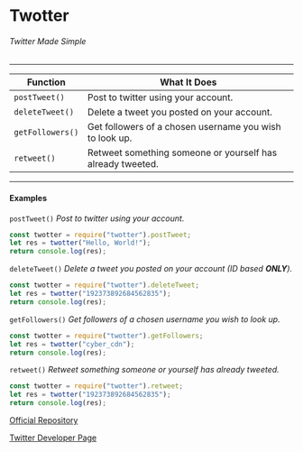 Twotter
=
###### *Twitter Made Simple*
* * *
| Function | What It Does |
| ------ | ------ |
| `postTweet()` | Post to twitter using your account. |
| `deleteTweet()` | Delete a tweet you posted on your account. |
| `getFollowers()`| Get followers of a chosen username you wish to look up. |
| `retweet()` | Retweet something someone or yourself has already tweeted. |
***
#### Examples

`postTweet()` 
*Post to twitter using your account.*
```js
const twotter = require("twotter").postTweet;
let res = twotter("Hello, World!");
return console.log(res);
```
`deleteTweet()` 
*Delete a tweet you posted on your account (ID based **ONLY**).*
```js
const twotter = require("twotter").deleteTweet;
let res = twotter("192373892684562835");
return console.log(res);
```
`getFollowers()` 
*Get followers of a chosen username you wish to look up.*
```js
const twotter = require("twotter").getFollowers;
let res = twotter("cyber_cdn");
return console.log(res);
```
`retweet()` 
*Retweet something someone or yourself has already tweeted.*
```js
const twotter = require("twotter").retweet;
let res = twotter("192373892684562835");
return console.log(res);
```
[Official Repository](https://github.com/CyberCDN/twotter)

[Twitter Developer Page](http://developer.twitter.com/en/apps)